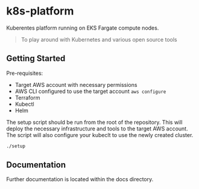 # k8s-platform

Kuberentes platform running on EKS Fargate compute nodes.

> To play around with Kubernetes and various open source tools

## Getting Started

Pre-requisites:

- Target AWS account with necessary permissions
- AWS CLI configured to use the target account `aws configure`
- Terraform
- Kubectl
- Helm

The setup script should be run from the root of the repository. This will deploy the necessary infrastructure and tools to the target AWS account.
The script will also configure your kubeclt to use the newly created cluster.

```bash
./setup
```

## Documentation

Further documentation is located within the docs directory.
